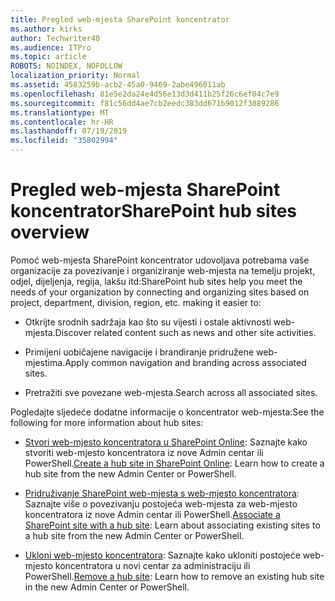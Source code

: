 ```yaml
---
title: Pregled web-mjesta SharePoint koncentrator
ms.author: kirks
author: Techwriter40
ms.audience: ITPro
ms.topic: article
ROBOTS: NOINDEX, NOFOLLOW
localization_priority: Normal
ms.assetid: 4583259b-acb2-45a0-9469-2abe496011ab
ms.openlocfilehash: 81e5e2da24e4d56e13d3d411b25f26c6ef04c7e9
ms.sourcegitcommit: f81c56dd4ae7cb2eedc383dd671b9012f3089286
ms.translationtype: MT
ms.contentlocale: hr-HR
ms.lasthandoff: 07/19/2019
ms.locfileid: "35802994"
---
```

# <a name="sharepoint-hub-sites-overview"></a><span data-ttu-id="d5558-102">Pregled web-mjesta SharePoint koncentrator</span><span class="sxs-lookup"><span data-stu-id="d5558-102">SharePoint hub sites overview</span></span>

<span data-ttu-id="d5558-103">Pomoć web-mjesta SharePoint koncentrator udovoljava potrebama vaše organizacije za povezivanje i organiziranje web-mjesta na temelju projekt, odjel, dijeljenja, regija, lakšu itd:</span><span class="sxs-lookup"><span data-stu-id="d5558-103">SharePoint hub sites help you meet the needs of your organization by connecting and organizing sites based on project, department, division, region, etc. making it easier to:</span></span>

- <span data-ttu-id="d5558-104">Otkrijte srodnih sadržaja kao što su vijesti i ostale aktivnosti web-mjesta.</span><span class="sxs-lookup"><span data-stu-id="d5558-104">Discover related content such as news and other site activities.</span></span>

- <span data-ttu-id="d5558-105">Primijeni uobičajene navigacije i brandiranje pridružene web-mjestima.</span><span class="sxs-lookup"><span data-stu-id="d5558-105">Apply common navigation and branding across associated sites.</span></span> 

- <span data-ttu-id="d5558-106">Pretražiti sve povezane web-mjesta.</span><span class="sxs-lookup"><span data-stu-id="d5558-106">Search across all associated sites.</span></span>

<span data-ttu-id="d5558-107">Pogledajte sljedeće dodatne informacije o koncentrator web-mjesta:</span><span class="sxs-lookup"><span data-stu-id="d5558-107">See the following for more information about hub sites:</span></span>
- <span data-ttu-id="d5558-108">[Stvori web-mjesto koncentratora u SharePoint Online](https://docs.microsoft.com/sharepoint/create-hub-site): Saznajte kako stvoriti web-mjesto koncentratora iz nove Admin centar ili PowerShell.</span><span class="sxs-lookup"><span data-stu-id="d5558-108">[Create a hub site in SharePoint Online](https://docs.microsoft.com/sharepoint/create-hub-site): Learn how to create a hub site from the new Admin Center or PowerShell.</span></span>

- <span data-ttu-id="d5558-109">[Pridruživanje SharePoint web-mjesta s web-mjesto koncentratora](https://support.office.com/article/associate-a-sharepoint-site-with-a-hub-site-ae0009fd-af04-4d3d-917d-88edb43efc05): Saznajte više o povezivanju postojeća web-mjesta za web-mjesto koncentratora iz nove Admin centar ili PowerShell.</span><span class="sxs-lookup"><span data-stu-id="d5558-109">[Associate a SharePoint site with a hub site](https://support.office.com/article/associate-a-sharepoint-site-with-a-hub-site-ae0009fd-af04-4d3d-917d-88edb43efc05): Learn about associating existing sites to a hub site from the new Admin Center or PowerShell.</span></span>

- <span data-ttu-id="d5558-110">[Ukloni web-mjesto koncentratora](https://docs.microsoft.com/sharepoint/remove-hub-site): Saznajte kako ukloniti postojeće web-mjesto koncentratora u novi centar za administraciju ili PowerShell.</span><span class="sxs-lookup"><span data-stu-id="d5558-110">[Remove a hub site](https://docs.microsoft.com/sharepoint/remove-hub-site): Learn how to remove an existing hub site in the new Admin Center or PowerShell.</span></span>

